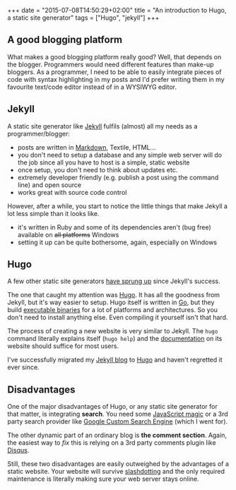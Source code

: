 +++
date = "2015-07-08T14:50:29+02:00"
title = "An introduction to Hugo, a static site generator"
tags = ["Hugo", "jekyll"]
+++

## A good blogging platform

What makes a good blogging platform really good? Well, that depends on the blogger. Programmers would need different features than make-up bloggers. As a programmer, I need to be able to easily integrate pieces of code with syntax highlighting in my posts and I'd prefer writing them in my favourite text/code editor instead of in a WYSIWYG editor.

## Jekyll

A static site generator like [Jekyll](http://jekyllrb.com) fulfils (almost) all my needs as a programmer/blogger:

* posts are written in [Markdown](http://daringfireball.net/projects/markdown/), Textile, HTML...
* you don't need to setup a database and any simple web server will do the job since all you have to host is a simple, static website
* once setup, you don't need to think about updates etc.
* extremely developer friendly (e.g. publish a post using the command line) and open source
* works great with source code control

However, after a while, you start to notice the little things that make Jekyll a lot less simple than it looks like.

* it's written in Ruby and some of its dependencies aren't (bug free) available on ~~all platforms~~ Windows
* setting it up can be quite bothersome, again, especially on Windows

## Hugo

A few other static site generators [have sprung up](https://www.staticgen.com) since Jekyll's success.

The one that caught my attention was [Hugo](http://gohugo.io). It has all the goodness from Jekyll, but it's way easier to setup. Hugo itself is written in [Go](http://golang.org), but they build [executable binaries](https://github.com/spf13/hugo/releases) for a lot of platforms and architectures. So you don't need to install anything else. Even compiling it yourself isn't that hard.

The process of creating a new website is very similar to Jekyll. The `hugo` command literally explains itself (`hugo help`) and the [documentation](http://gohugo.io/overview/introduction/) on its website should suffice for most users.

I've successfully migrated my [Jekyll blog](https://github.com/SamuelDebruyn/samueldebruyn.github.io/tree/5f5719a9d4519f8fbd4cdfffa2a10b3f066401ef) to [Hugo](https://github.com/SamuelDebruyn/chipsncookies-site) and haven't regretted it ever since.

## Disadvantages

One of the major disadvantages of Hugo, or any static site generator for that matter, is integrating **search**. You need some [JavaScript magic](http://discuss.gohugo.io/t/how-are-you-implementing-site-search/986/14) or a 3rd party search provider like [Google Custom Search Engine](https://cse.google.com) (which I went for).

The other dynamic part of an ordinary blog is **the comment section**. Again, the easiest way to *fix* this is relying on a 3rd party comments plugin like [Disqus](https://disqus.com/).

Still, these two disadvantages are easily outweighed by the advantages of a static website. Your website will survive [slashdotting](https://en.wikipedia.org/wiki/Slashdot_effect) and the only required maintenance is literally making sure your web server stays online.